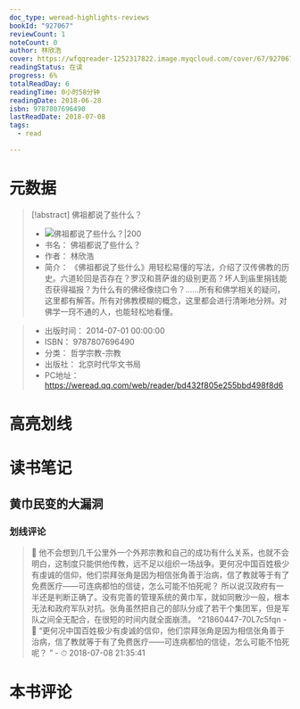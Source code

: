 ```yaml
---
doc_type: weread-highlights-reviews
bookId: "927067"
reviewCount: 1
noteCount: 0
author: 林欣浩
cover: https://wfqqreader-1252317822.image.myqcloud.com/cover/67/927067/t7_927067.jpg
readingStatus: 在读
progress: 6%
totalReadDay: 6
readingTime: 0小时58分钟
readingDate: 2018-06-28
isbn: 9787807696490
lastReadDate: 2018-07-08
tags:
  - read

---
```

# 元数据
> [!abstract] 佛祖都说了些什么？
> - ![ 佛祖都说了些什么？|200](https://wfqqreader-1252317822.image.myqcloud.com/cover/67/927067/t7_927067.jpg)
> - 书名： 佛祖都说了些什么？
> - 作者： 林欣浩
> - 简介： 《佛祖都说了些什么》用轻松易懂的写法，介绍了汉传佛教的历史。六道轮回是否存在？罗汉和菩萨谁的级别更高？坏人到庙里捐钱能否获得福报？为什么有的佛经像绕口令？……所有和佛学相关的疑问，这里都有解答。所有对佛教模糊的概念，这里都会进行清晰地分辨。对佛学一窍不通的人，也能轻松地看懂。

> - 出版时间： 2014-07-01 00:00:00
> - ISBN： 9787807696490
> - 分类： 哲学宗教-宗教
> - 出版社： 北京时代华文书局
> - PC地址：https://weread.qq.com/web/reader/bd432f805e255bbd498f8d6

# 高亮划线

# 读书笔记

## 黄巾民变的大漏洞

### 划线评论
> 📌 他不会想到几千公里外一个外邦宗教和自己的成功有什么关系，也就不会明白，这制度只能供他传教，远不足以组织一场战争。更何况中国百姓极少有虔诚的信仰，他们崇拜张角是因为相信张角善于治病，信了教就等于有了免费医疗——可连病都怕的信徒，怎么可能不怕死呢？ 
所以说汉政府有一半还是判断正确了。没有完善的管理系统的黄巾军，就如同散沙一般，根本无法和政府军队对抗。张角虽然把自己的部队分成了若干个集团军，但是军队之间全无配合，在很短的时间内就全面崩溃。  ^21860447-70L7c5fqn
    - 💭 “更何况中国百姓极少有虔诚的信仰，他们崇拜张角是因为相信张角善于治病，信了教就等于有了免费医疗——可连病都怕的信徒，怎么可能不怕死呢？ ”
    - ⏱ 2018-07-08 21:35:41
   
# 本书评论

